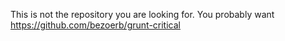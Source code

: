 This is not the repository you are looking for. You probably want https://github.com/bezoerb/grunt-critical